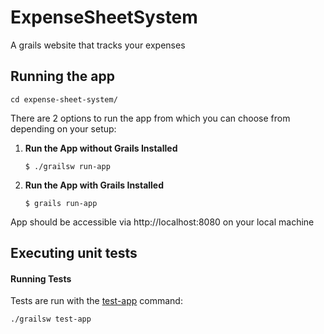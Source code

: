 # ExpenseSheetSystem

 A grails website that tracks your expenses
 
 ## Running the app

 ```
cd expense-sheet-system/
```

There are 2 options to run the app from which you can choose from depending on your setup:

 1. **Run the App without Grails Installed**

	```
	$ ./grailsw run-app
	```

2. **Run the App with Grails Installed**

	```
	$ grails run-app
	```

App should be accessible via http://localhost:8080 on your local machine

## Executing unit tests

#### Running Tests

Tests are run with the  [test-app](https://docs.grails.org/latest/ref/Command%20Line/test-app.html)  command:

```
./grailsw test-app
```
